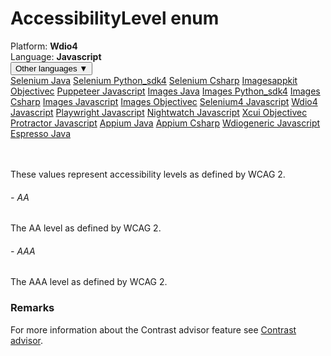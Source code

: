 # AccessibilityLevel enum
<div class='platform-bar-container-div'><div class='platform-bar-div'>Platform:  <b> Wdio4</b>
</div><div class='platform-bar-div'>Language: <b>Javascript</b></div><div class='dropdown-button-container-div'><button class='sdk-language-dropdown-button'>Other languages ▼</button><div class='dropdown-content'>
<a href='../../selenium/java/accessibilitylevel'>Selenium Java</a>
<a href='../../selenium/python_sdk4/accessibilitylevel'>Selenium Python_sdk4</a>
<a href='../../selenium/csharp/accessibilitylevel'>Selenium Csharp</a>
<a href='../../imagesappkit/objectivec/accessibilitylevel'>Imagesappkit Objectivec</a>
<a href='../../puppeteer/javascript/accessibilitylevel'>Puppeteer Javascript</a>
<a href='../../images/java/accessibilitylevel'>Images Java</a>
<a href='../../images/python_sdk4/accessibilitylevel'>Images Python_sdk4</a>
<a href='../../images/csharp/accessibilitylevel'>Images Csharp</a>
<a href='../../images/javascript/accessibilitylevel'>Images Javascript</a>
<a href='../../images/objectivec/accessibilitylevel'>Images Objectivec</a>
<a href='../../selenium4/javascript/accessibilitylevel'>Selenium4 Javascript</a>
<a href='../../wdio4/javascript/accessibilitylevel'>Wdio4 Javascript</a>
<a href='../../playwright/javascript/accessibilitylevel'>Playwright Javascript</a>
<a href='../../nightwatch/javascript/accessibilitylevel'>Nightwatch Javascript</a>
<a href='../../xcui/objectivec/accessibilitylevel'>Xcui Objectivec</a>
<a href='../../protractor/javascript/accessibilitylevel'>Protractor Javascript</a>
<a href='../../appium/java/accessibilitylevel'>Appium Java</a>
<a href='../../appium/csharp/accessibilitylevel'>Appium Csharp</a>
<a href='../../wdiogeneric/javascript/accessibilitylevel'>Wdiogeneric Javascript</a>
<a href='../../espresso/java/accessibilitylevel'>Espresso Java</a>
</div></div><br /><br /></div>

These values represent accessibility levels as defined by WCAG 2. 
###### - AA 
 The AA level as defined by WCAG 2. 
 ###### - AAA 
 The AAA level as defined by WCAG 2. 
  
 ### Remarks  
For more information about the Contrast advisor feature see [Contrast advisor](https://applitools.com/docs/features/contrast-accessibility.html).
